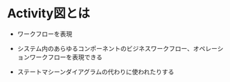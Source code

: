 # Activity図とは
* ワークフローを表現
* システム内のあらゆるコンポーネントのビジネスワークフロー、オペレーションワークフローを表現できる

* ステートマシーンダイアグラムの代わりに使われたりする
